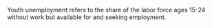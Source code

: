 Youth unemployment refers to the share of the labor force ages 15-24 without work but available for and seeking employment.